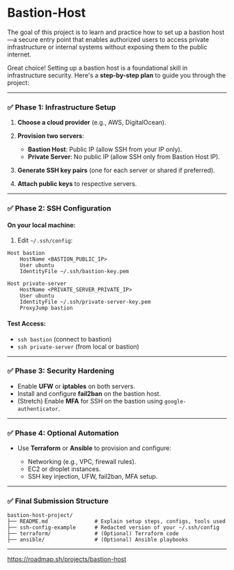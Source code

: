 # Bastion-Host
The goal of this project is to learn and practice how to set up a bastion host—a secure entry point that enables authorized users to access private infrastructure or internal systems without exposing them to the public internet.

Great choice! Setting up a bastion host is a foundational skill in infrastructure security. Here's a **step-by-step plan** to guide you through the project:

---

### ✅ **Phase 1: Infrastructure Setup**

1. **Choose a cloud provider** (e.g., AWS, DigitalOcean).
2. **Provision two servers**:

   * **Bastion Host**: Public IP (allow SSH from your IP only).
   * **Private Server**: No public IP (allow SSH only from Bastion Host IP).
3. **Generate SSH key pairs** (one for each server or shared if preferred).
4. **Attach public keys** to respective servers.

---

### ✅ **Phase 2: SSH Configuration**

#### On your **local machine**:

1. Edit `~/.ssh/config`:

```ssh
Host bastion
    HostName <BASTION_PUBLIC_IP>
    User ubuntu
    IdentityFile ~/.ssh/bastion-key.pem

Host private-server
    HostName <PRIVATE_SERVER_PRIVATE_IP>
    User ubuntu
    IdentityFile ~/.ssh/private-server-key.pem
    ProxyJump bastion
```

#### Test Access:

* `ssh bastion` (connect to bastion)
* `ssh private-server` (from local or bastion)

---

### ✅ **Phase 3: Security Hardening**

* Enable **UFW** or **iptables** on both servers.
* Install and configure **fail2ban** on the bastion host.
* (Stretch) Enable **MFA** for SSH on the bastion using `google-authenticator`.

---

### ✅ **Phase 4: Optional Automation**

* Use **Terraform** or **Ansible** to provision and configure:

  * Networking (e.g., VPC, firewall rules).
  * EC2 or droplet instances.
  * SSH key injection, UFW, fail2ban, MFA setup.

---

### ✅ **Final Submission Structure**

```
bastion-host-project/
├── README.md               # Explain setup steps, configs, tools used
├── ssh-config-example      # Redacted version of your ~/.ssh/config
├── terraform/              # (Optional) Terraform code
├── ansible/                # (Optional) Ansible playbooks
```

---
https://roadmap.sh/projects/bastion-host
